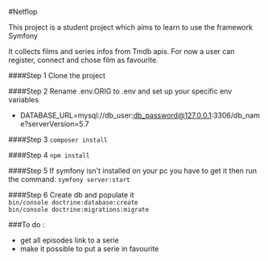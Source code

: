 #Netflop

This project is a student project which aims to learn to use the framework Symfony

It collects films and series infos from Tmdb apis. For now a user can register, connect and chose film as favourite.

####Step 1
Clone the project

####Step 2 
Rename .env.ORIG to .env and set up your specific env variables 
- DATABASE_URL=mysql://db_user:db_password@127.0.0.1:3306/db_name?serverVersion=5.7

####Step 3
`composer install`

####Step 4
`npm install`

####Step 5
If symfony isn't installed on your pc you have to get it then run the command:
`symfony server:start`

####Step 6 
Create db and populate it <br/>
`bin/console doctrine:database:create` <br/>
`bin/console doctrine:migrations:migrate`

###To do : 
- get all episodes link to a serie
- make it possible to put a serie in favourite
        

